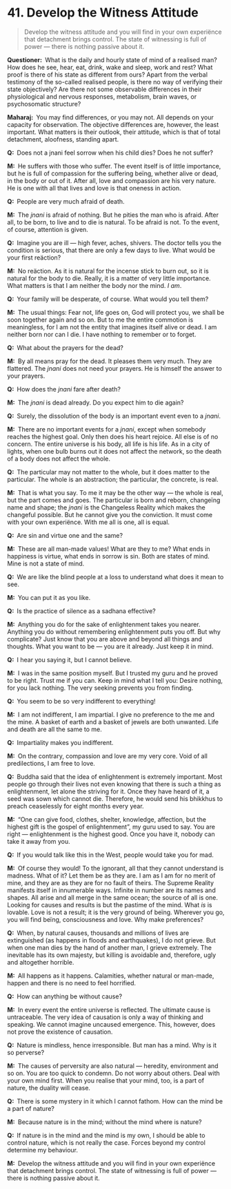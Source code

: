 # 41. Develop the Witness Attitude

>Develop the witness attitude and you will find in your own experiënce that detachment brings control. 
The state of witnessing is full of power — there is nothing passive about it.

**Questioner:**&ensp;What is the daily and hourly state of mind of a realised man? 
How does he see, hear, eat, drink, wake and sleep, work and rest? 
What proof is there of his state as different from ours? 
Apart from the verbal testimony of the so-called realised people, is there no way of verifying their state objectively? 
Are there not some observable differences in their physiological and nervous responses, metabolism, brain waves, or psychosomatic structure?

**Maharaj:**&ensp;You may find differences, or you may not. 
All depends on your capacity for observation. 
The objective differences are, however, the least important. 
What matters is their outlook, their attitude, which is that of total detachment, aloofness, standing apart.

**Q:**&ensp;Does not a <span data-tippy-content="The knower, especially of the higher knowledge derived from meditation; “closely related to the knowledge of Brahman”.">jnani</span> feel sorrow when his child dies? 
Does he not suffer?

**M:**&ensp;He suffers with those who suffer. 
The event itself is of little importance, but he is full of compassion for the suffering beïng, whether alive or dead, in the body or out of it. 
After all, love and compassion are his very nature. 
He is one with all that lives and love is that oneness in action.

**Q:**&ensp;People are very much afraid of death.

**M:**&ensp;The *jnani* is afraid of nothing. 
But he pities the man who is afraid. 
After all, to be born, to live and to die is natural. To be afraid is not. 
To the event, of course, attention is given.

**Q:**&ensp;Imagine you are ill — high fever, aches, shivers. 
The doctor tells you the condition is serious, that there are only a few days to live. 
What would be your first reäction?

**M:**&ensp;No reäction. 
As it is natural for the incense stick to burn out, so it is natural for the body to die. 
Really, it is a matter of very little importance. 
What matters is that I am neither the body nor the mind. *I am*.

**Q:**&ensp;Your family will be desperate, of course. 
What would you tell them?

**M:**&ensp;The usual things: Fear not, life goes on, God will protect you, we shall be soon together again and so on. 
But to me the entire commotion is meaningless, for I am not the entity that imagines itself alive or dead. 
I am neither born nor can I die. 
I have nothing to remember or to forget.

**Q:**&ensp;What about the prayers for the dead?

**M:**&ensp;By all means pray for the dead. 
It pleases them very much. 
They are flattered. 
The *jnani* does not need your prayers. 
He is himself the answer to your prayers.

**Q:**&ensp;How does the *jnani* fare after death?

**M:**&ensp;The *jnani* is dead already. 
Do you expect him to die again?

**Q:**&ensp;Surely, the dissolution of the body is an important event even to a *jnani*.

**M:**&ensp;There are no important events for a *jnani*, except when somebody reaches the highest goal. 
Only then does his heart rejoice. 
All else is of no concern. 
The entire universe is his body, all life is his life. As in a city of lights, when one bulb burns out it does not affect the network, so the death of a body does not affect the whole.

**Q:**&ensp;The particular may not matter to the whole, but it does matter to the particular. 
The whole is an abstraction; the particular, the concrete, is real.

**M:**&ensp;That is what you say. To me it may be the other way — the whole is real, but the part comes and goes. 
The particular is born and reborn, changeïng name and shape; the *jnani* is the Changeless Reality which makes the changeful possible. 
But he cannot give you the conviction. 
It must come with your own experiënce. 
With me all is one, all is equal.

**Q:**&ensp;Are sin and virtue one and the same?

**M:**&ensp;These are all man-made values! 
What are they to me? 
What ends in happiness is virtue, what ends in sorrow is sin. 
Both are states of mind. 
Mine is not a state of mind.

**Q:**&ensp;We are like the blind people at a loss to understand what does it mean to see.

**M:**&ensp;You can put it as you like.

**Q:**&ensp;Is the practice of silence as a <span data-tippy-content="The practice which produces success, <em>siddhi</em>.">sadhana</span> effective?

**M:**&ensp;Anything you do for the sake of enlightenment takes you nearer. 
Anything you do without remembering enlightenment puts you off. 
But why complicate? 
Just know that you are above and beyond all things and thoughts. 
What you want to be — you are it already. 
Just keep it in mind.

**Q:**&ensp;I hear you saying it, but I cannot believe.

**M:**&ensp;I was in the same position myself. 
But I trusted my <span data-tippy-content="Spiritual teacher, preceptor.">guru</span> and he proved to be right. 
Trust me if you can. 
Keep in mind what I tell you: Desire nothing, for you lack nothing. 
The very seeking prevents you from finding.

**Q:**&ensp;You seem to be so very indifferent to everything!

**M:**&ensp;I am not indifferent, I am impartial. 
I give no preference to the me and the mine. 
A basket of earth and a basket of jewels are both unwanted. 
Life and death are all the same to me.

**Q:**&ensp;Impartiality makes you indifferent.

**M:**&ensp;On the contrary, compassion and love are my very core. 
Void of all predilections, I am free to love.

**Q:**&ensp;Buddha said that the idea of enlightenment is extremely important. 
Most people go through their lives not even knowing that there is such a thing as enlightenment, let alone the striving for it. 
Once they have heard of it, a seed was sown which cannot die. 
Therefore, he would send his <span data-tippy-content="A <em>Bikkhu</em> (Pali) or <em>Bhikshu</em> (sanskrit) is an ordained male Buddhist monastic.">bhikkhu</span>s to preach ceaselessly for eight months every year.

**M:**&ensp;“One can give food, clothes, shelter, knowledge, affection, but the highest gift is the gospel of enlightenment”, my guru used to say. 
You are right — enlightenment is the highest good. 
Once you have it, nobody can take it away from you.

**Q:**&ensp;If you would talk like this in the West, people would take you for mad.

**M:**&ensp;Of course they would! 
To the ignorant, all that they cannot understand is madness. 
What of it? 
Let them be as they are. I am as I am for no merit of mine, and they are as they are for no fault of theirs. 
The Supreme Reality manifests itself in innumerable ways. 
Infinite in number are its names and shapes. 
All arise and all merge in the same ocean; the source of all is one. 
Looking for causes and results is but the pastime of the mind. 
What *is* is lovable. 
Love is not a result; it is the very ground of beïng. 
Wherever you go, you will find beïng, consciousness and love. 
Why make preferences?

**Q:**&ensp;When, by natural causes, thousands and millions of lives are extinguished (as happens in floods and earthquakes), I do not grieve. 
But when one man dies by the hand of another man, I grieve extremely. 
The inevitable has its own majesty, but killing is avoidable and, therefore, ugly and altogether horrible.

**M:**&ensp;All happens as it happens. 
Calamities, whether natural or man-made, happen and there is no need to feel horrified.

**Q:**&ensp;How can anything be without cause?

**M:**&ensp;In every event the entire universe is reflected. 
The ultimate cause is untraceable. 
The very idea of causation is only a way of thinking and speaking. 
We cannot imagine uncaused emergence. 
This, however, does not prove the existence of causation.

**Q:**&ensp;Nature is mindless, hence irresponsible. 
But man has a mind. 
Why is it so perverse?

**M:**&ensp;The causes of perversity are also natural — heredity, environment and so on. 
You are too quick to condemn. 
Do not worry about others. 
Deal with your own mind first. 
When you realise that your mind, too, is a part of nature, the duality will cease.

**Q:**&ensp;There is some mystery in it which I cannot fathom. 
How can the mind be a part of nature?

**M:**&ensp;Because nature is in the mind; without the mind where is nature?

**Q:**&ensp;If nature is in the mind and the mind is my own, I should be able to control nature, which is not really the case. 
Forces beyond my control determine my behaviour.

**M:**&ensp;Develop the witness attitude and you will find in your own experiënce that detachment brings control. 
The state of witnessing is full of power — there is nothing passive about it.

<script>
export default {
  props: ["slot-key"],
  mounted () {
    tippy("[data-tippy-content]", {allowHTML: true});
  }
}
</script>